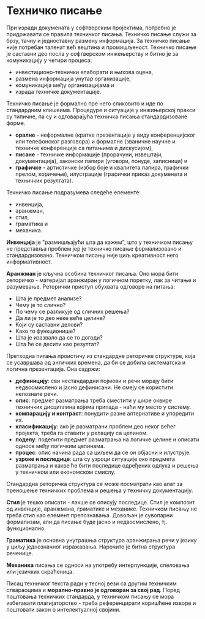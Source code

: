 # Техничко писање

При изради докумената у софтверским пројектима, потребно је придржавати се
правила техничког писања. Техничко писање служи за брзу, тачну и једноставну
размену информација. За техничко писање није потребан таленат већ вештина и
промишљеност. Техничко писање је саставни део посла у софтверском инжењерству
и битно је за комуникацију у четири процеса:

- инвестиционо-технички елаборати и њихова оцена,
- размена информација унутар организације,
- комуникација међу организацијама и
- израда техничке документације.

Техничко писање је формално пре него сликовито и иде по стандардним клишеима.
Процедуре и ситуације у инжињерској пракси су типичне, па су и одговарајућа
техничка писања стандардизоване форме.

- **оралне** - неформалне (кратке презентације у виду конференцијског или
телефонског разговора) и формалне (званичне научне и техничке конференције са
питањима и дискусијом),
- **писане** - техничке информације (прорачуни, извештаји, документација),
законски папири (уговори, понуде, записници) и
- **графичке** - артистичке (избор боје и квалитета папира, графички прелом,
коричење), илустрације (графички приказ докумената и техничких резултата).

Техничко писање подразумева следеће елементе:

- инвенција,
- аранжман,
- стил,
- граматика и
- механика.

**Инвенција** је "размишљајући шта да кажем", што у техничком писању не
представља проблем јер је техничко писање формализовано и стандардизовано.
Техничком писању није циљ креативност него информативност.

**Аранжман** је кључна особина техничког писања. Оно мора бити реторичко -
материјал аранжиран у логичном поретку, лак за читање и разумевање. Реторички
приступ обухвата одговоре на питања:

- Шта је предмет анализе?
- Чему је то слично?
- По чему се разликује од сличних решења?
- Да ли је то део неке веће целине?
- Који су саставни делови?
- Како то функционише?
- Шта је изазвало да се то догоди?
- Шта ће се десити као резултат?

Претходна питања проистичу из стандардне реторичке структуре, која се усавршава
од античких времена, да би се добила систематска и логична презентација. Она
садржи:

- **дефиницију**: сви нестандардни појмови и речи морају бити недвосмислено и
јасно дефинисани. Не смеју се користити непознате речи.
- **опис**: предмет разматрања треба сместити у шире оквире техничких
дисциплина којима припада - наћи му место у систему.
- **компарацију и контраст**: понудити разне алтернативе и упоредити их.
- **класификацију**: ако је разматрани проблем део неког већег пројекта, треба
га ставити у релацију са целином.
- **поделу**: поделити предмет разматрања на логичке целине и описати односе
међу логичким целинама.
- **процес**: опис начина рада са циљем да се он објасни и илуструје.
- **узроке и последице**: шта су узроци ситуације око предмета разматрања и
какве ће бити последице одређених одлука и решења у техничком или економском
смислу.

Стандардна реторичка структура се може посматрати као алат за преношење
техничких проблема и решења у техничку документацију.

**Стил** је тешко описати - лакше се описују последице. Стил је композит од
инвенције, аранжмана, граматике и механике. Техничком писању не треба стил као
елемент препознавања. Довољан је сувопарни формализам, али да писање буде јасно
и недвосмислено, тј. функционално.

**Граматика** је основна унутрашња структура аранжирања речи у језику у циљу
једнозначног изражавања. Нарочито је битна структура реченице.

**Механика** писања се односи на употребу интерпункције, спеловања или језичких
скраћеница.

Писац техничког текста ради у тесној вези са другим техничким ствараоцима и
**морално-правно је одговоран за свој рад**. Поред поштовања техничких
стандарда, у техничком писању се мора избегавати плагијаторство - треба
референцирати коришћене изворе и поштовати закон о интелектуалној својини.

